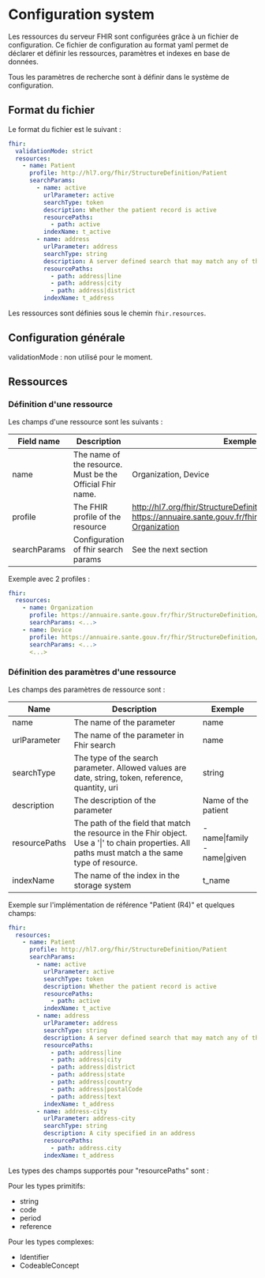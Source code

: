 # Configuration system

Les ressources du serveur FHIR sont configurées grâce à un fichier de configuration. Ce fichier de configuration au
format yaml permet de déclarer et définir les ressources, paramètres et indexes en base de données.

Tous les paramètres de recherche sont à définir dans le système de configuration.

## Format du fichier

Le format du fichier est le suivant :

```yaml
fhir:
  validationMode: strict
  resources:
    - name: Patient
      profile: http://hl7.org/fhir/StructureDefinition/Patient
      searchParams:
        - name: active
          urlParameter: active
          searchType: token
          description: Whether the patient record is active
          resourcePaths:
            - path: active
          indexName: t_active
        - name: address
          urlParameter: address
          searchType: string
          description: A server defined search that may match any of the string fields in the Address, including line, city, district, state, country, postalCode, and/or text
          resourcePaths:
            - path: address|line
            - path: address|city
            - path: address|district
          indexName: t_address
```

Les ressources sont définies sous le chemin `fhir.resources`.

## Configuration générale

validationMode : non utilisé pour le moment.

## Ressources

### Définition d'une ressource

Les champs d'une ressource sont les suivants :

| Field name   | Description                                               | Exemple                                                                                                                       |
|--------------|-----------------------------------------------------------|-------------------------------------------------------------------------------------------------------------------------------|
| name         | The name of the resource. Must be the Official Fhir name. | Organization, Device                                                                                                          |
| profile      | The FHIR profile of the resource                          | http://hl7.org/fhir/StructureDefinition/Organization, https://annuaire.sante.gouv.fr/fhir/StructureDefinition/AS-Organization |
| searchParams | Configuration of fhir search params                       | See the next section                                                                                                          |

Exemple avec 2 profiles :

```yaml
fhir:
  resources:
    - name: Organization
      profile: https://annuaire.sante.gouv.fr/fhir/StructureDefinition/AS-Organization
      searchParams: <...>
    - name: Device
      profile: https://annuaire.sante.gouv.fr/fhir/StructureDefinition/AS-Device
      searchParams: <...>
      <...>
```

### Définition des paramètres d'une ressource

Les champs des paramètres de ressource sont :

| Name          | Description                                                                                                                                             | Exemple                                  |
|---------------|---------------------------------------------------------------------------------------------------------------------------------------------------------|------------------------------------------|
| name          | The name of the parameter                                                                                                                               | name                                     |
| urlParameter  | The name of the parameter in Fhir search                                                                                                                | name                                     |
| searchType    | The type of the search parameter. Allowed values are date, string, token, reference, quantity, uri                                                      | string                                   |
| description   | The description of the parameter                                                                                                                        | Name of the patient                      |
| resourcePaths | The path of the field that match the resource in the Fhir object. Use a '&vert;' to chain properties. All paths must match a the same type of resource. | - name&vert;family<br/>- name&vert;given |
| indexName     | The name of the index in the storage system                                                                                                             | t_name                                   |


Exemple sur l'implémentation de référence "Patient (R4)" et quelques champs:

```yaml
fhir:
  resources:
    - name: Patient
      profile: http://hl7.org/fhir/StructureDefinition/Patient
      searchParams:
        - name: active
          urlParameter: active
          searchType: token
          description: Whether the patient record is active
          resourcePaths:
            - path: active
          indexName: t_active
        - name: address
          urlParameter: address
          searchType: string
          description: A server defined search that may match any of the string fields in the Address, including line, city, district, state, country, postalCode, and/or text
          resourcePaths:
            - path: address|line
            - path: address|city
            - path: address|district
            - path: address|state
            - path: address|country
            - path: address|postalCode
            - path: address|text
          indexName: t_address
        - name: address-city
          urlParameter: address-city
          searchType: string
          description: A city specified in an address
          resourcePaths:
            - path: address.city
          indexName: t_address
```

Les types des champs supportés pour "resourcePaths" sont :

Pour les types primitifs:

* string
* code
* period
* reference

Pour les types complexes:

* Identifier
* CodeableConcept

